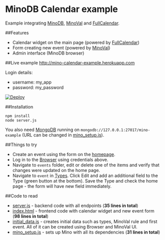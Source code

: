 MinoDB Calendar example
======

Example integrating [MinoDB](https://github.com/MarcusLongmuir/MinoDB/), [MinoVal](https://github.com/MarcusLongmuir/MinoVal/) and [FullCalendar](https://github.com/arshaw/fullcalendar).

##Features
* Calendar widget on the main page (powered by [FullCalendar](https://github.com/arshaw/fullcalendar))
* Form creating new event (powered by [MinoVal](https://github.com/MarcusLongmuir/MinoVal))
* Admin interface (MinoDB browser)

##Live example
http://mino-calendar-example.herokuapp.com

Login details:
* username: my_app
* password: my_password

[![Deploy](https://www.herokucdn.com/deploy/button.png)](https://heroku.com/deploy?template=https://github.com/Mino/mino-calendar-example)

##Installation
```
npm install
node server.js
```
You also need [MongoDB](http://www.mongodb.org/) running on ```mongodb://127.0.0.1:27017/mino-example``` (URL can be changed in [mino_setup.js](mino_setup.js)).

##Things to try
* Create an event using the form on the [homepage](http://mino-calendar-example.herokuapp.com/).
* Log in to the [Browser](http://mino-calendar-example.herokuapp.com/mino/browser/) using credentials above.
* Navigate to ```events``` folder, edit or delete one of the items and verify that changes were updated on the home page.
* Navigate to ```event``` in [Types](http://mino-calendar-example.herokuapp.com/mino/browser/event). Click Edit and add an additional field to the Type (green button at the bottom). Save the Type and check the home page - the form will have new field immediately.

##Code to read
* [server.js](server.js) - backend code with all endpoints (**35 lines in total**)
* [index.html](public/index.html) - frontend code with calendar widget and new event form (**98 lines in total**)
* [initial_data.js](initial_data.js) - creates initial data such as types, MinoVal rule and first event. All of it can be created using Browser and MinoVal UI.
* [mino_setup.js](mino_setup.js) - sets up Mino with all its dependencies (**31 lines in total**)
